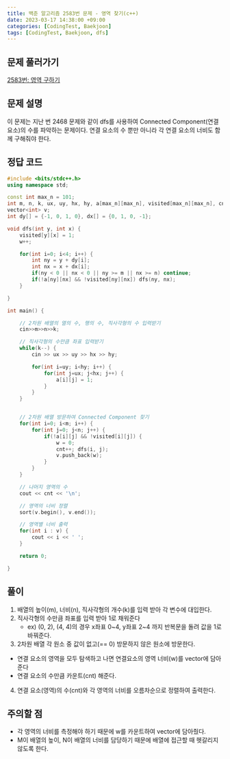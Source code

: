 ```yaml
---
title: 백준 알고리즘 2583번 문제 - 영역 찾기(c++)
date: 2023-03-17 14:38:00 +09:00
categories: [CodingTest, Baekjoon]
tags: [CodingTest, Baekjoon, dfs]
---
```


## 문제 풀러가기

[2583번: 영역 구하기](https://www.acmicpc.net/problem/2583)





## 문제 설명

이 문제는 지난 번 2468 문제와 같이 dfs를 사용하여 Connected Component(연결 요소)의 수를 파악하는 문제이다. 연결 요소의 수 뿐만 아니라 각 연결 요소의 너비도 함께 구해줘야 한다.



## 정답 코드

```c++
#include <bits/stdc++.h>
using namespace std;

const int max_n = 101;
int m, n, k, ux, uy, hx, hy, a[max_n][max_n], visited[max_n][max_n], cnt=0, w=0;
vector<int> v;
int dy[] = {-1, 0, 1, 0}, dx[] = {0, 1, 0, -1};

void dfs(int y, int x) {
    visited[y][x] = 1;
    w++;

    for(int i=0; i<4; i++) {
        int ny = y + dy[i];
        int nx = x + dx[i];
        if(ny < 0 || nx < 0 || ny >= m || nx >= n) continue;
        if(!a[ny][nx] && !visited[ny][nx]) dfs(ny, nx);
    }

}

int main() {

    // 2차원 배열의 열의 수, 행의 수, 직사각형의 수 입력받기
    cin>>m>>n>>k;

    // 직사각형의 수만큼 좌표 입력받기
    while(k--) {
        cin >> ux >> uy >> hx >> hy;

        for(int i=uy; i<hy; i++) {
            for(int j=ux; j<hx; j++) {
                a[i][j] = 1;
            }
        }
    }


    // 2차원 배열 방문하여 Connected Component 찾기
    for(int i=0; i<m; i++) {
        for(int j=0; j<n; j++) {
            if(!a[i][j] && !visited[i][j]) {
                w = 0;
                cnt++; dfs(i, j); 
                v.push_back(w);
            }
        }
    }

    // 나머지 영역의 수
    cout << cnt << '\n';

    // 영역의 너비 정렬
    sort(v.begin(), v.end()); 

    // 영역별 너비 출력
    for(int i : v) {
        cout << i << ' ';
    }

    return 0;

}
```



## 풀이

1. 배열의 높이(m), 너비(n), 직사각형의 개수(k)를 입력 받아 각 변수에 대입한다.
2. 직사각형의 수만큼 좌표를 입력 받아 1로 채워준다
   - ex) (0, 2), (4, 4)의 경우 x좌표 0~4, y좌표 2~4 까지 반복문을 돌려 값을 1로 바꿔준다.
3.  2차원 배열 각 원소 중 값이 없고(== 0) 방문하지 않은 원소에 방문한다.
   - 연결 요소의 영역을 모두 탐색하고 나면 연결요소의 영역 너비(w)를 vector에 담아준다
   - 연결 요소의 수만큼 카운트(cnt) 해준다.
4. 연결 요소(영역)의 수(cnt)와 각 영역의 너비를 오름차순으로 정렬하여 출력한다.



## 주의할 점

- 각 영역의 너비를 측정해야 하기 때문에 w를 카운트하여 vector에 담아줬다.
- M이 배열의 높이, N이 배열의 너비를 담당하기 때문에 배열에 접근할 때 헷갈리지 않도록 한다.



